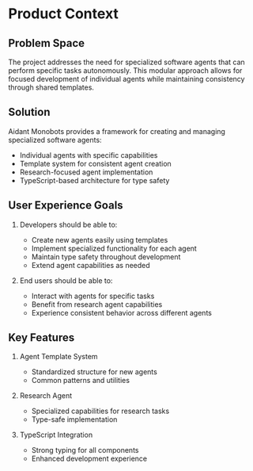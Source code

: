 # Product Context

## Problem Space
The project addresses the need for specialized software agents that can perform specific tasks autonomously. This modular approach allows for focused development of individual agents while maintaining consistency through shared templates.

## Solution
Aidant Monobots provides a framework for creating and managing specialized software agents:
- Individual agents with specific capabilities
- Template system for consistent agent creation
- Research-focused agent implementation
- TypeScript-based architecture for type safety

## User Experience Goals
1. Developers should be able to:
   - Create new agents easily using templates
   - Implement specialized functionality for each agent
   - Maintain type safety throughout development
   - Extend agent capabilities as needed

2. End users should be able to:
   - Interact with agents for specific tasks
   - Benefit from research agent capabilities
   - Experience consistent behavior across different agents

## Key Features
1. Agent Template System
   - Standardized structure for new agents
   - Common patterns and utilities

2. Research Agent
   - Specialized capabilities for research tasks
   - Type-safe implementation

3. TypeScript Integration
   - Strong typing for all components
   - Enhanced development experience
